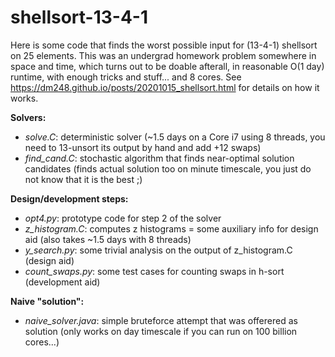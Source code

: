 # shellsort-13-4-1

Here is some code that finds the worst possible input for (13-4-1) shellsort on 25 elements. This was an undergrad homework problem somewhere in space and time, 
which turns out to be doable afterall, in reasonable O(1 day) runtime, with enough tricks and stuff... and 8 cores. See https://dm248.github.io/posts/20201015_shellsort.html for details on how it works.

**Solvers:**
* *solve.C*: deterministic solver (~1.5 days on a Core i7 using 8 threads, you need to 13-unsort its output by hand and add +12 swaps)
* *find_cand.C*: stochastic algorithm that finds near-optimal solution candidates (finds actual solution too on minute timescale, you just do not know that it is the best ;)

**Design/development steps:**
* *opt4.py*: prototype code for step 2 of the solver
* *z_histogram.C*: computes z histograms = some auxiliary info for design aid (also takes ~1.5 days with 8 threads)
* *y_search.py*: some trivial analysis on the output of z_histogram.C (design aid) 
* *count_swaps.py*: some test cases for counting swaps in h-sort (development aid)  

**Naive "solution":**
* *naive_solver.java*: simple bruteforce attempt that was offerered as solution (only works on day timescale if you can run on 100 billion cores...)
